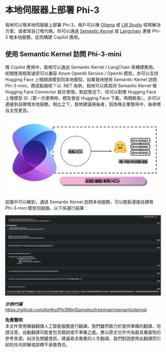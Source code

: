 # **本地伺服器上部署 Phi-3**

我哋可以喺本地伺服器上部署 Phi-3，用戶可以揀 [Ollama](https://ollama.com) 或 [LM Studio](https://llamaedge.com) 呢啲解決方案，或者寫自己嘅代碼。你可以通過 [Semantic Kernel](https://github.com/microsoft/semantic-kernel?WT.mc_id=aiml-138114-kinfeylo) 或 [Langchain](https://www.langchain.com/) 連接 Phi-3 嘅本地服務，從而構建 Copilot 應用。

## **使用 Semantic Kernel 訪問 Phi-3-mini**

喺 Copilot 應用中，我哋可以通過 Semantic Kernel / LangChain 來構建應用。呢類應用框架通常可以兼容 Azure OpenAI Service / OpenAI 模型，亦可以支持 Hugging Face 上嘅開源模型同本地模型。如果我哋想用 Semantic Kernel 訪問 Phi-3-mini，應該點做呢？以 .NET 為例，我哋可以將其同 Semantic Kernel 嘅 Hugging Face Connector 結合使用。默認情況下，佢可以對應 Hugging Face 上嘅模型 ID（第一次使用時，模型會從 Hugging Face 下載，時間較長）。亦可以連接到自建嘅本地服務。相比之下，我哋建議用後者，因為喺企業應用中，後者嘅自主性更高。

![sk](../../../../../translated_images/sk.c244b32f4811c6f0938b9e95b0b2f4b28105bff6495bdc3b24cd42b3e3e89bb9.hk.png)

從圖中可以睇到，通過 Semantic Kernel 訪問本地服務，可以輕鬆連接自建嘅 Phi-3-mini 模型伺服器。以下係運行結果：

![skrun](../../../../../translated_images/skrun.fb7a635a22ae8b7919d6e15c0eb27262526ed69728c5a1d2773a97d4562657c7.hk.png)

***示例代碼*** https://github.com/kinfey/Phi3MiniSamples/tree/main/semantickernel

**免責聲明**:  
本文件使用機器翻譯人工智能服務進行翻譯。我們雖然致力於提供準確的翻譯，但請注意，自動翻譯可能會包含錯誤或不準確之處。應以原文文件作為最具權威性的參考來源。如涉及關鍵資訊，建議尋求專業的人手翻譯。我們對因使用此翻譯而引起的任何誤解或誤釋不承擔責任。